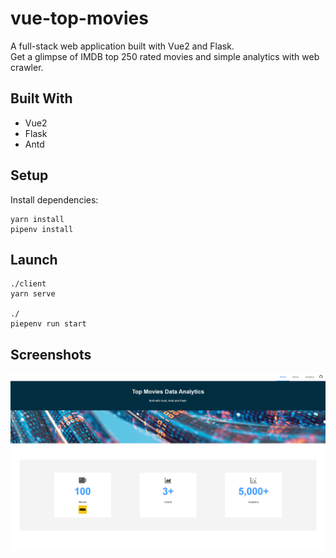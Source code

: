 # vue-top-movies
A full-stack web application built with Vue2 and Flask. \
Get a glimpse of IMDB top 250 rated movies and simple analytics with web crawler.
## Built With
- Vue2
- Flask
- Antd
## Setup
Install dependencies:
```
yarn install
pipenv install 
```
## Launch
```
./client
yarn serve

./
piepenv run start
```
## Screenshots
![Image text](https://github.com/Janicecy/vue-top-movies/blob/master/demo-imgs/home.png)

